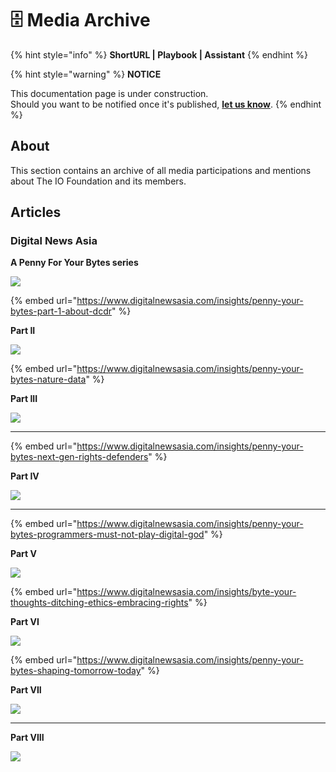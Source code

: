 # 🗄 Media Archive

{% hint style="info" %}
**ShortURL | Playbook | Assistant**
{% endhint %}

{% hint style="warning" %}
**NOTICE**

This documentation page is under construction.\
Should you want to be notified once it's published, [**let us know**](https://tiof.click/TIOFTarianUpdatesService).
{% endhint %}

## About

This section contains an archive of all media participations and mentions about The IO Foundation and its members.

## Articles

### Digital News Asia

**A Penny For Your Bytes series**

****![](<../.gitbook/assets/\[TIOF] Comms \[P] A penny for your bytes series - Part I ENG v1.0.jpg>)****

{% embed url="https://www.digitalnewsasia.com/insights/penny-your-bytes-part-1-about-dcdr" %}

**Part II**

****![](<../.gitbook/assets/\[TIOF] Comms \[P] A penny for your bytes series - Part II ENG v1.0 (2).jpg>)****

{% embed url="https://www.digitalnewsasia.com/insights/penny-your-bytes-nature-data" %}

**Part III**

****![](<../.gitbook/assets/\[TIOF] Comms \[P] A penny for your bytes series - Part III ENG v1.0.jpg>)****

****

{% embed url="https://www.digitalnewsasia.com/insights/penny-your-bytes-next-gen-rights-defenders" %}

**Part IV**

****![](<../.gitbook/assets/\[TIOF] Comms \[P] A penny for your bytes series - Part IV ENG v1.0.jpg>)****

****

{% embed url="https://www.digitalnewsasia.com/insights/penny-your-bytes-programmers-must-not-play-digital-god" %}

**Part V**

****![](<../.gitbook/assets/\[TIOF] Comms \[P] A penny for your bytes series - Part V ENG v1.0.jpg>)****

{% embed url="https://www.digitalnewsasia.com/insights/byte-your-thoughts-ditching-ethics-embracing-rights" %}

**Part VI**

****![](<../.gitbook/assets/\[TIOF] Comms \[P] A penny for your bytes series - Part VI ENG v1.0.jpg>)****

{% embed url="https://www.digitalnewsasia.com/insights/penny-your-bytes-shaping-tomorrow-today" %}

**Part VII**

****![](<../.gitbook/assets/\[TIOF] Comms \[P] A penny for your bytes series - Part VIII ENG v1.0.jpg>)****

****

**Part VIII**

****![](<../.gitbook/assets/\[TIOF] Comms \[P] A penny for your bytes series - Part VII ENG v1.0.jpg>)****
